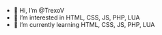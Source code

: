 - 👋 Hi, I’m @TrexoV
- 👀 I’m interested in HTML, CSS, JS, PHP, LUA
- 🌱 I’m currently learning HTML, CSS, JS, PHP, LUA


<!---
TrexoV/TrexoV is a ✨ special ✨ repository because its `README.md` (this file) appears on your GitHub profile.
You can click the Preview link to take a look at your changes.
--->
